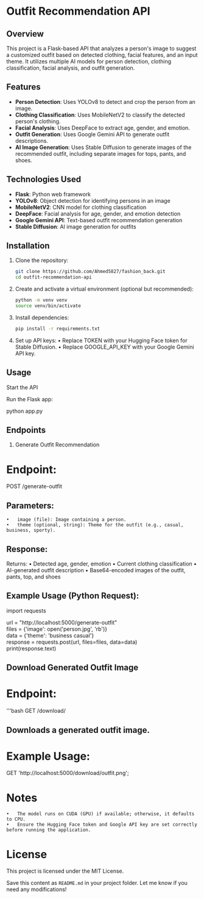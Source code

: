
# Outfit Recommendation API  

## Overview  

This project is a Flask-based API that analyzes a person's image to suggest a customized outfit based on detected clothing, facial features, and an input theme. It utilizes multiple AI models for person detection, clothing classification, facial analysis, and outfit generation.

## Features  

- **Person Detection**: Uses YOLOv8 to detect and crop the person from an image.  
- **Clothing Classification**: Uses MobileNetV2 to classify the detected person's clothing.  
- **Facial Analysis**: Uses DeepFace to extract age, gender, and emotion.  
- **Outfit Generation**: Uses Google Gemini API to generate outfit descriptions.  
- **AI Image Generation**: Uses Stable Diffusion to generate images of the recommended outfit, including separate images for tops, pants, and shoes.  

## Technologies Used  

- **Flask**: Python web framework  
- **YOLOv8**: Object detection for identifying persons in an image  
- **MobileNetV2**: CNN model for clothing classification  
- **DeepFace**: Facial analysis for age, gender, and emotion detection  
- **Google Gemini API**: Text-based outfit recommendation generation  
- **Stable Diffusion**: AI image generation for outfits  

## Installation  

1. Clone the repository:  
   ```bash
   git clone https://github.com/Ahmed5827/fashion_back.git
   cd outfit-recommendation-api

2. Create and activate a virtual environment (optional but recommended):
   ```bash
   python -m venv venv  
   source venv/bin/activate

3. Install dependencies:
     ``` bash
    pip install -r requirements.txt

4. Set up API keys:
	•	Replace TOKEN with your Hugging Face token for Stable Diffusion.
	•	Replace GOOGLE_API_KEY with your Google Gemini API key.

## Usage

Start the API

Run the Flask app:

python app.py

## Endpoints

1. Generate Outfit Recommendation

# Endpoint:

POST /generate-outfit

## Parameters:
	•	image (file): Image containing a person.
	•	theme (optional, string): Theme for the outfit (e.g., casual, business, sporty).

 ## Response:
Returns:
	•	Detected age, gender, emotion
	•	Current clothing classification
	•	AI-generated outfit description
	•	Base64-encoded images of the outfit, pants, top, and shoes

## Example Usage (Python Request):

import requests  

url = "http://localhost:5000/generate-outfit"  
files = {'image': open('person.jpg', 'rb')}  
data = {'theme': 'business casual'}  
response = requests.post(url, files=files, data=data)  
print(response.text)  

## Download Generated Outfit Image

# Endpoint:
'''bash
GET /download/<filename>

## Downloads a generated outfit image.

# Example Usage:

GET 'http://localhost:5000/download/outfit.png';

# Notes
	•	The model runs on CUDA (GPU) if available; otherwise, it defaults to CPU.
	•	Ensure the Hugging Face token and Google API key are set correctly before running the application.

# License

This project is licensed under the MIT License.

Save this content as `README.md` in your project folder. Let me know if you need any modifications!
